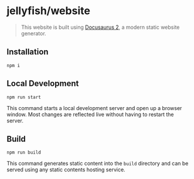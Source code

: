 # jellyfish/website

> This website is built using [Docusaurus 2](https://v2.docusaurus.io/), a modern static website generator.

## Installation

```console
npm i
```

## Local Development

```console
npm run start
```

This command starts a local development server and open up a browser window. Most changes are reflected live without having to restart the server.

## Build

```console
npm run build
```

This command generates static content into the `build` directory and can be served using any static contents hosting service.
